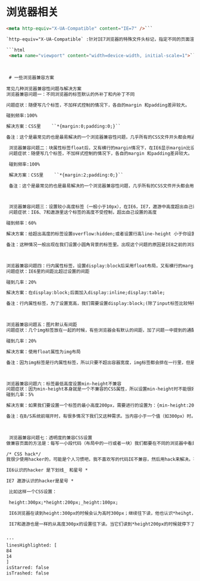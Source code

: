   # 浏览器相关
  ```html
  <meta http-equiv="X-UA-Compatible" content="IE=7" />```
  
  `http-equiv="X-UA-Compatible` :针对IE7浏览器的特殊文件头标记，指定不同的页面渲染模式
  
  ```html
   <meta name="viewport" content="width=device-width, initial-scale=1">```
   
   
   
   # 一些浏览器兼容方案
   
  常见几种浏览器兼容性问题与解决方案
  浏览器兼容问题一：不同浏览器的标签默认的外补丁和内补丁不同
  
  问题症状：随便写几个标签，不加样式控制的情况下，各自的margin 和padding差异较大。
  
  碰到频率:100%
  
  解决方案：CSS里    ``*{margin:0;padding:0;}``
  
  备注：这个是最常见的也是最易解决的一个浏览器兼容性问题，几乎所有的CSS文件开头都会用通配符*来设置各个标签的内外补丁是0。
  
   浏览器兼容问题二：块属性标签float后，又有横行的margin情况下，在IE6显示margin比设置的大
   问题症状：随便写几个标签，不加样式控制的情况下，各自的margin 和padding差异较大。
  
   碰到频率:100%
  
   解决方案：CSS里    ``*{margin:2;padding:0;}``
  
   备注：这个是最常见的也是最易解决的一个浏览器兼容性问题，几乎所有的CSS文件开头都会用通配符*来设置各个标签的内外补丁是0。
  
  
  
   浏览器兼容问题三：设置较小高度标签（一般小于10px），在IE6，IE7，遨游中高度超出自己设置高度
   问题症状：IE6、7和遨游里这个标签的高度不受控制，超出自己设置的高度
  
  碰到频率：60%
  
  解决方案：给超出高度的标签设置overflow:hidden;或者设置行高line-height 小于你设置的高度。
  
  备注：这种情况一般出现在我们设置小圆角背景的标签里。出现这个问题的原因是IE8之前的浏览器都会给标签一个最小默认的行高的高度。即使你的标签是空的，这个标签的高度还是会达到默认的行高。
  
  
  
  浏览器兼容问题四：行内属性标签，设置display:block后采用float布局，又有横行的margin的情况，IE6间距bug
  问题症状：IE6里的间距比超过设置的间距
  
  碰到几率：20%
  
  解决方案：在display:block;后面加入display:inline;display:table;
  
  备注：行内属性标签，为了设置宽高，我们需要设置display:block;(除了input标签比较特殊)。在用float布局并有横向的margin后，在IE6下，他就具有了块属性float后的横向margin的bug。不过因为它本身就是行内属性标签，所以我们再加上display:inline的话，它的高宽就不可设了。这时候我们还需要在display:inline后面加入display:talbe。
  
  
  
  浏览器兼容问题五：图片默认有间距
  问题症状：几个img标签放在一起的时候，有些浏览器会有默认的间距，加了问题一中提到的通配符也不起作用。
  
  碰到几率：20%
  
  解决方案：使用float属性为img布局
  
  备注：因为img标签是行内属性标签，所以只要不超出容器宽度，img标签都会排在一行里，但是部分浏览器的img标签之间会有个间距。去掉这个间距使用float是正道。（我的一个学生使用负margin，虽然能解决，但负margin本身就是容易引起浏览器兼容问题的用法，所以我禁止他们使用）
  
  
  
  浏览器兼容问题六：标签最低高度设置min-height不兼容
  问题症状：因为min-height本身就是一个不兼容的CSS属性，所以设置min-height时不能很好的被各个浏览器兼容
  碰到几率：5%
  
  解决方案：如果我们要设置一个标签的最小高度200px，需要进行的设置为：{min-height:200px; height:auto !important; height:200px; overflow:visible;}
  
  备注：在B/S系统前端开时，有很多情况下我们又这种需求。当内容小于一个值（如300px）时。容器的高度为300px；当内容高度大于这个值时，容器高度被撑高，而不是出现滚动条。这时候我们就会面临这个兼容性问题。
  
   
  
   浏览器兼容问题七：透明度的兼容CSS设置
  做兼容页面的方法是：每写一小段代码（布局中的一行或者一块）我们都要在不同的浏览器中看是否兼容，当然熟练到一定的程度就没这么麻烦了。建议经常会碰到兼容性问题的新手使用。很多兼容性问题都是因为浏览器对标签的默认属性解析不同造成的，只要我们稍加设置都能轻松地解决这些兼容问题。如果我们熟悉标签的默认属性的话，就能很好的理解为什么会出现兼容问题以及怎么去解决这些兼容问题。
  
  /* CSS hack*/ 
  我很少使用hacker的，可能是个人习惯吧，我不喜欢写的代码IE不兼容，然后用hack来解决。不过hacker还是非常好用的。使用hacker我可以把浏览器分为3类：IE6 ；IE7和遨游；其他（IE8 chrome ff safari opera等）
  
  IE6认识的hacker 是下划线_ 和星号 *
  
  IE7 遨游认识的hacker是星号 *
  
   比如这样一个CSS设置：
  
   height:300px;*height:200px;_height:100px; 
  
   IE6浏览器在读到height:300px的时候会认为高时300px；继续往下读，他也认识*heihgt， 所以当IE6读到*height:200px的时候会覆盖掉前一条的相冲突设置，认为高度是200px。继续往下读，IE6还认识_height,所以他又会覆盖掉200px高的设置，把高度设置为100px；
  
   IE7和遨游也是一样的从高度300px的设置往下读。当它们读到*height200px的时候就停下了，因为它们不认识_height。所以它们会把高度解析为200px，剩下的浏览器只认识第一个height:300px;所以他们会把高度解析为300px。因为优先级相同且想冲突的属性设置后一个会覆盖掉前一个，所以书写的次序是很重要的。
  
  
'''
linesHighlighted: [
  84
  14
]
isStarred: false
isTrashed: false
